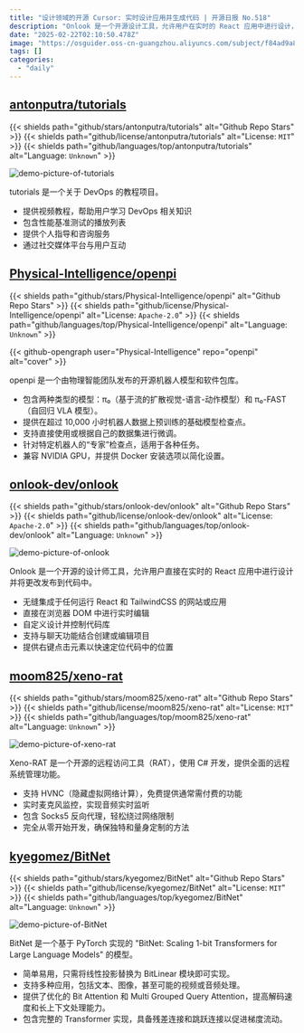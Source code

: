 ```yaml
---
title: "设计领域的开源 Cursor: 实时设计应用并生成代码 | 开源日报 No.518"
description: "Onlook 是一个开源设计工具，允许用户在实时的 React 应用中进行设计，支持与 TailwindCSS 集成，提供实时编辑、项目聊天功能、快速定位代码的右键功能，旨在提升设计与代码的无缝协作。"
date: "2025-02-22T02:10:50.478Z"
image: "https://osguider.oss-cn-guangzhou.aliyuncs.com/subject/f84ad9a8106d62fcd242ad9b810e64f9.png"
tags: []
categories:
  - "daily"
---
```


## [antonputra/tutorials](https://github.com/antonputra/tutorials)

{{< shields path="github/stars/antonputra/tutorials" alt="Github Repo Stars" >}} {{< shields path="github/license/antonputra/tutorials" alt="License: `MIT`" >}} {{< shields path="github/languages/top/antonputra/tutorials" alt="Language: `Unknown`" >}}

![demo-picture-of-tutorials](https://static.osguider.com/subject/github/antonputra/tutorials/e96497965aa9b8310c11eee33f6cf96d.png)

tutorials 是一个关于 DevOps 的教程项目。

- 提供视频教程，帮助用户学习 DevOps 相关知识
- 包含性能基准测试的播放列表
- 提供个人指导和咨询服务
- 通过社交媒体平台与用户互动
  
## [Physical-Intelligence/openpi](https://github.com/Physical-Intelligence/openpi)

{{< shields path="github/stars/Physical-Intelligence/openpi" alt="Github Repo Stars" >}} {{< shields path="github/license/Physical-Intelligence/openpi" alt="License: `Apache-2.0`" >}} {{< shields path="github/languages/top/Physical-Intelligence/openpi" alt="Language: `Unknown`" >}}

{{< github-opengraph user="Physical-Intelligence" repo="openpi" alt="cover" >}}

openpi 是一个由物理智能团队发布的开源机器人模型和软件包库。

- 包含两种类型的模型：π₀（基于流的扩散视觉-语言-动作模型）和 π₀-FAST（自回归 VLA 模型）。
- 提供在超过 10,000 小时机器人数据上预训练的基础模型检查点。
- 支持直接使用或根据自己的数据集进行微调。
- 针对特定机器人的“专家”检查点，适用于各种任务。
- 兼容 NVIDIA GPU，并提供 Docker 安装选项以简化设置。
  
## [onlook-dev/onlook](https://github.com/onlook-dev/onlook)

{{< shields path="github/stars/onlook-dev/onlook" alt="Github Repo Stars" >}} {{< shields path="github/license/onlook-dev/onlook" alt="License: `Apache-2.0`" >}} {{< shields path="github/languages/top/onlook-dev/onlook" alt="Language: `Unknown`" >}}

![demo-picture-of-onlook](https://static.osguider.com/subject/github/onlook-dev/onlook/75d64a4783a10a0fe3db761012678160.png)

Onlook 是一个开源的设计师工具，允许用户直接在实时的 React 应用中进行设计并将更改发布到代码中。

- 无缝集成于任何运行 React 和 TailwindCSS 的网站或应用
- 直接在浏览器 DOM 中进行实时编辑
- 自定义设计并控制代码库
- 支持与聊天功能结合创建或编辑项目
- 提供右键点击元素以快速定位代码中的位置
  
## [moom825/xeno-rat](https://github.com/moom825/xeno-rat)

{{< shields path="github/stars/moom825/xeno-rat" alt="Github Repo Stars" >}} {{< shields path="github/license/moom825/xeno-rat" alt="License: `MIT`" >}} {{< shields path="github/languages/top/moom825/xeno-rat" alt="Language: `Unknown`" >}}

![demo-picture-of-xeno-rat](https://static.osguider.com/subject/github/moom825/xeno-rat/f870ae7c4d9ca811afc29ca6e51a4c5e.png)

Xeno-RAT 是一个开源的远程访问工具（RAT），使用 C# 开发，提供全面的远程系统管理功能。

- 支持 HVNC（隐藏虚拟网络计算），免费提供通常需付费的功能
- 实时麦克风监控，实现音频实时监听
- 包含 Socks5 反向代理，轻松绕过网络限制
- 完全从零开始开发，确保独特和量身定制的方法
  
## [kyegomez/BitNet](https://github.com/kyegomez/BitNet)

{{< shields path="github/stars/kyegomez/BitNet" alt="Github Repo Stars" >}} {{< shields path="github/license/kyegomez/BitNet" alt="License: `MIT`" >}} {{< shields path="github/languages/top/kyegomez/BitNet" alt="Language: `Unknown`" >}}

![demo-picture-of-BitNet](https://static.osguider.com/subject/github/kyegomez/BitNet/b0dc21a0ff948f667aa0a09134b9c765.png)

BitNet 是一个基于 PyTorch 实现的 "BitNet: Scaling 1-bit Transformers for Large Language Models" 的模型。

- 简单易用，只需将线性投影替换为 BitLinear 模块即可实现。
- 支持多种应用，包括文本、图像，甚至可能的视频或音频处理。
- 提供了优化的 Bit Attention 和 Multi Grouped Query Attention，提高解码速度和长上下文处理能力。
- 包含完整的 Transformer 实现，具备残差连接和跳跃连接以促进梯度流动。
  
